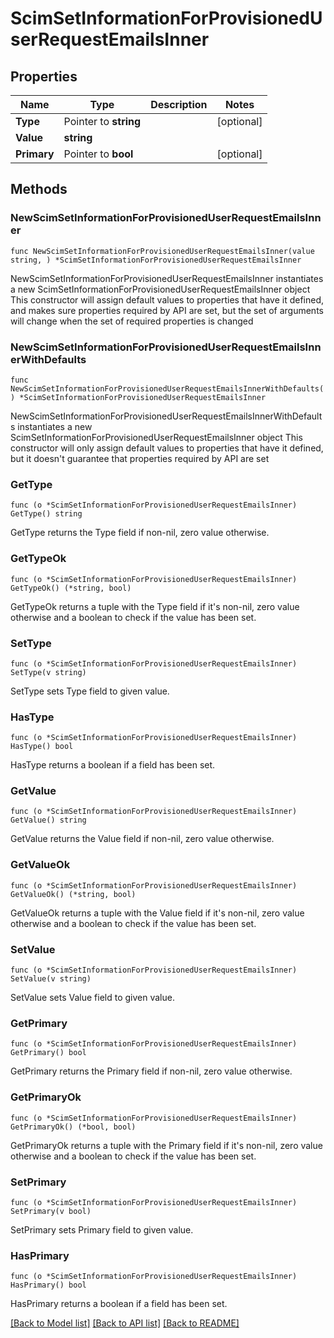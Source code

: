 # ScimSetInformationForProvisionedUserRequestEmailsInner

## Properties

Name | Type | Description | Notes
------------ | ------------- | ------------- | -------------
**Type** | Pointer to **string** |  | [optional] 
**Value** | **string** |  | 
**Primary** | Pointer to **bool** |  | [optional] 

## Methods

### NewScimSetInformationForProvisionedUserRequestEmailsInner

`func NewScimSetInformationForProvisionedUserRequestEmailsInner(value string, ) *ScimSetInformationForProvisionedUserRequestEmailsInner`

NewScimSetInformationForProvisionedUserRequestEmailsInner instantiates a new ScimSetInformationForProvisionedUserRequestEmailsInner object
This constructor will assign default values to properties that have it defined,
and makes sure properties required by API are set, but the set of arguments
will change when the set of required properties is changed

### NewScimSetInformationForProvisionedUserRequestEmailsInnerWithDefaults

`func NewScimSetInformationForProvisionedUserRequestEmailsInnerWithDefaults() *ScimSetInformationForProvisionedUserRequestEmailsInner`

NewScimSetInformationForProvisionedUserRequestEmailsInnerWithDefaults instantiates a new ScimSetInformationForProvisionedUserRequestEmailsInner object
This constructor will only assign default values to properties that have it defined,
but it doesn't guarantee that properties required by API are set

### GetType

`func (o *ScimSetInformationForProvisionedUserRequestEmailsInner) GetType() string`

GetType returns the Type field if non-nil, zero value otherwise.

### GetTypeOk

`func (o *ScimSetInformationForProvisionedUserRequestEmailsInner) GetTypeOk() (*string, bool)`

GetTypeOk returns a tuple with the Type field if it's non-nil, zero value otherwise
and a boolean to check if the value has been set.

### SetType

`func (o *ScimSetInformationForProvisionedUserRequestEmailsInner) SetType(v string)`

SetType sets Type field to given value.

### HasType

`func (o *ScimSetInformationForProvisionedUserRequestEmailsInner) HasType() bool`

HasType returns a boolean if a field has been set.

### GetValue

`func (o *ScimSetInformationForProvisionedUserRequestEmailsInner) GetValue() string`

GetValue returns the Value field if non-nil, zero value otherwise.

### GetValueOk

`func (o *ScimSetInformationForProvisionedUserRequestEmailsInner) GetValueOk() (*string, bool)`

GetValueOk returns a tuple with the Value field if it's non-nil, zero value otherwise
and a boolean to check if the value has been set.

### SetValue

`func (o *ScimSetInformationForProvisionedUserRequestEmailsInner) SetValue(v string)`

SetValue sets Value field to given value.


### GetPrimary

`func (o *ScimSetInformationForProvisionedUserRequestEmailsInner) GetPrimary() bool`

GetPrimary returns the Primary field if non-nil, zero value otherwise.

### GetPrimaryOk

`func (o *ScimSetInformationForProvisionedUserRequestEmailsInner) GetPrimaryOk() (*bool, bool)`

GetPrimaryOk returns a tuple with the Primary field if it's non-nil, zero value otherwise
and a boolean to check if the value has been set.

### SetPrimary

`func (o *ScimSetInformationForProvisionedUserRequestEmailsInner) SetPrimary(v bool)`

SetPrimary sets Primary field to given value.

### HasPrimary

`func (o *ScimSetInformationForProvisionedUserRequestEmailsInner) HasPrimary() bool`

HasPrimary returns a boolean if a field has been set.


[[Back to Model list]](../README.md#documentation-for-models) [[Back to API list]](../README.md#documentation-for-api-endpoints) [[Back to README]](../README.md)


